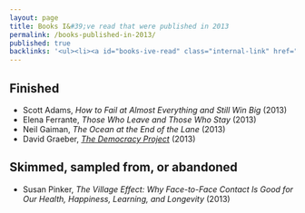 ```yaml
---
layout: page
title: Books I&#39;ve read that were published in 2013
permalink: /books-published-in-2013/
published: true
backlinks: '<ul><li><a id="books-ive-read" class="internal-link" href="/books-ive-read/">Books I&#39;ve read</a></li></ul>'
---
```




## Finished 
* Scott Adams, _How to Fail at Almost Everything and Still Win Big_ (2013) 
* Elena Ferrante, _Those Who Leave and Those Who Stay_ (2013) 
* Neil Gaiman, _The Ocean at the End of the Lane_ (2013) 
* David Graeber, _<a id="graeber-democracy-project" class="internal-link" href="/graeber-democracy-project/">The Democracy Project</a>_ (2013) 


## Skimmed, sampled from, or abandoned 
* Susan Pinker, _The Village Effect: Why Face-to-Face Contact Is Good for Our Health, Happiness, Learning, and Longevity_ (2013) 
